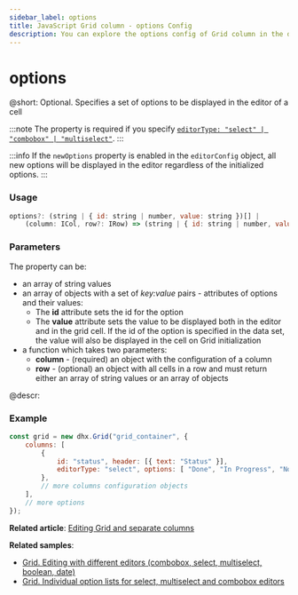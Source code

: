 ```yaml
---
sidebar_label: options
title: JavaScript Grid column - options Config 
description: You can explore the options config of Grid column in the documentation of the DHTMLX JavaScript UI library. Browse developer guides and API reference, try out code examples and live demos, and download a free 30-day evaluation version of DHTMLX Suite.
---
```


# options

@short: Optional. Specifies a set of options to be displayed in the editor of a cell

:::note
The property is required if you specify [`editorType: "select" | "combobox" | "multiselect"`](grid/configuration.md#types-of-column-editor). 
:::

:::info
If the `newOptions` property is enabled in the `editorConfig` object, all new options will be displayed in the editor regardless of the initialized options.
:::

### Usage

~~~jsx
options?: (string | { id: string | number, value: string })[] |
	(column: ICol, row?: IRow) => (string | { id: string | number, value: string })[];
~~~

### Parameters

The property can be:

- an array of string values
- an array of objects with a set of *key:value* pairs - attributes of options and their values:
	- The **id** attribute sets the id for the option
	- The **value** attribute sets the value to be displayed both in the editor and in the grid cell. If the id of the option is specified in the data set, the value will also be displayed in the cell on Grid initialization
- a function which takes two parameters:
	- **column** - (required) an object with the configuration of a column
	- **row** - (optional) an object with all cells in a row
and must return either an array of string values or an array of objects

@descr:
### Example

~~~jsx
const grid = new dhx.Grid("grid_container", {
    columns: [
        {
            id: "status", header: [{ text: "Status" }],
            editorType: "select", options: [ "Done", "In Progress", "Not Started" ]
        },
        // more columns configuration objects
    ],
    // more options
}); 
~~~

**Related article**: [Editing Grid and separate columns](grid/configuration.md#editing-grid-and-separate-columns)

**Related samples**:
- [Grid. Editing with different editors (combobox, select, multiselect, boolean, date)](https://snippet.dhtmlx.com/w2cdossn)
- [Grid. Individual option lists for select, multiselect and combobox editors](https://snippet.dhtmlx.com/i22fg83z)
